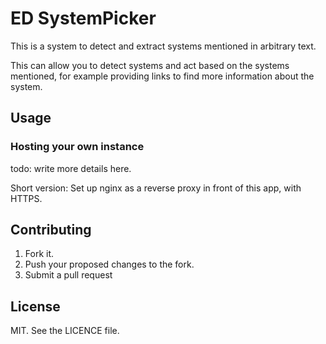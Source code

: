 ﻿# ED SystemPicker

This is a system to detect and extract systems mentioned in arbitrary text.

This can allow you to detect systems and act based on the systems mentioned, for example providing links to find more information about the system.


## Usage

### Hosting your own instance

todo: write more details here.

Short version: Set up nginx as a reverse proxy in front of this app, with HTTPS.


## Contributing

1. Fork it.
2. Push your proposed changes to the fork. 
3. Submit a pull request


## License

MIT. See the LICENCE file.